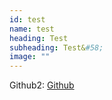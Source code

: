 ```yaml
---
id: test
name: test
heading: Test
subheading: Test&#58;
image: ""
---
```


Github2: [Github](https://github.com/Enthazy)
